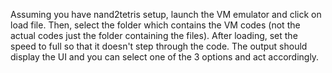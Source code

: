 Assuming you have nand2tetris setup, launch the VM emulator and click on load file. Then, select the folder which contains the VM codes (not the actual codes just the folder containing the files).
After loading, set the speed to full so that it doesn't step through the code.
The output should display the UI and you can select one of the 3 options and act accordingly.
